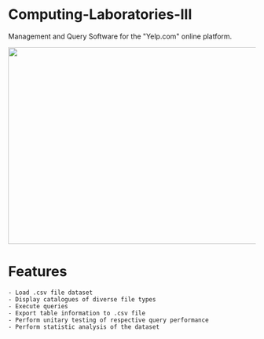 # Computing-Laboratories-III
Management and Query Software for the "Yelp.com" online platform.



<p align="center">
  <img width="600" height="400" src="https://logosmarcas.net/wp-content/uploads/2020/11/Yelp-Logo.png">
</p>

# Features
```
- Load .csv file dataset
- Display catalogues of diverse file types 
- Execute queries
- Export table information to .csv file
- Perform unitary testing of respective query performance
- Perform statistic analysis of the dataset

